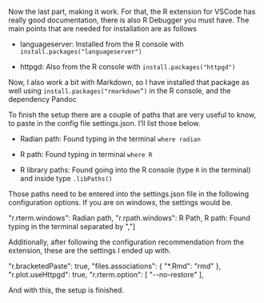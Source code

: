 Now the last part, making it work. For that, the R extension for VSCode has really good documentation, there is also R Debugger you must have. The main points that are needed for installation are as follows

- languageserver: Installed from the R console with `install.packages("languageserver")`
    
- httpgd: Also from the R console with `install.packages("httpgd")`
    

Now, I also work a bit with Markdown, so I have installed that package as well using `install.packages("rmarkdown”)` in the R console, and the dependency Pandoc

To finish the setup there are a couple of paths that are very useful to know, to paste in the config file settings.json. I’ll list those below.

- Radian path: Found typing in the terminal `where radian`
    
- R path: Found typing in terminal `where R`
    
- R library paths: Found going into the R console (type `R` in the terminal) and inside type `.libPaths()`
    

Those paths need to be entered into the settings.json file in the following configuration options. If you are on windows, the settings would be.

"r.rterm.windows": Radian path,
"r.rpath.windows": R Path, 
R path: Found typing in the terminal  separated by ","\]

Additionally, after following the configuration recommendation from the extension, these are the settings I ended up with.

 "r.bracketedPaste": true,
 "files.associations": {
     "*.Rmd": "rmd"
 },
 "r.plot.useHttpgd": true,
 "r.rterm.option": [
     "--no-restore"
 ],

And with this, the setup is finished.